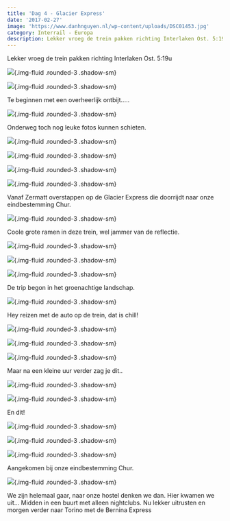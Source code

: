 ```yaml
---
title: 'Dag 4 - Glacier Express'
date: '2017-02-27'
image: 'https://www.danhnguyen.nl/wp-content/uploads/DSC01453.jpg'
category: Interrail - Europa
description: Lekker vroeg de trein pakken richting Interlaken Ost. 5:19u...
---
```


Lekker vroeg de trein pakken richting Interlaken Ost. 5:19u

![](https://www.danhnguyen.nl/wp-content/uploads/DSC01397-700x394.jpg){.img-fluid .rounded-3 .shadow-sm}

![](https://www.danhnguyen.nl/wp-content/uploads/DSC01398-700x394.jpg){.img-fluid .rounded-3 .shadow-sm}

Te beginnen met een overheerlijk ontbijt.....

![](https://www.danhnguyen.nl/wp-content/uploads/DSC01417-700x394.jpg){.img-fluid .rounded-3 .shadow-sm}

Onderweg toch nog leuke fotos kunnen schieten.

![](https://www.danhnguyen.nl/wp-content/uploads/DSC01428-700x394.jpg){.img-fluid .rounded-3 .shadow-sm}

![](https://www.danhnguyen.nl/wp-content/uploads/DSC01441-700x394.jpg){.img-fluid .rounded-3 .shadow-sm}

![](https://www.danhnguyen.nl/wp-content/uploads/DSC01444-700x394.jpg){.img-fluid .rounded-3 .shadow-sm}

![](https://www.danhnguyen.nl/wp-content/uploads/DSC01453-700x394.jpg){.img-fluid .rounded-3 .shadow-sm}

Vanaf Zermatt overstappen op de Glacier Express die doorrijdt naar onze eindbestemming Chur.

![](https://www.danhnguyen.nl/wp-content/uploads/DSC01466-700x394.jpg){.img-fluid .rounded-3 .shadow-sm}

Coole grote ramen in deze trein, wel jammer van de reflectie.

![](https://www.danhnguyen.nl/wp-content/uploads/DSC01480-700x394.jpg){.img-fluid .rounded-3 .shadow-sm}

![](https://www.danhnguyen.nl/wp-content/uploads/DSC01486-700x394.jpg){.img-fluid .rounded-3 .shadow-sm}

![](https://www.danhnguyen.nl/wp-content/uploads/DSC01488-700x394.jpg){.img-fluid .rounded-3 .shadow-sm}

De trip begon in het groenachtige landschap.

![](https://www.danhnguyen.nl/wp-content/uploads/DSC01509-700x394.jpg){.img-fluid .rounded-3 .shadow-sm}

Hey reizen met de auto op de trein, dat is chill!

![](https://www.danhnguyen.nl/wp-content/uploads/DSC01532-700x394.jpg){.img-fluid .rounded-3 .shadow-sm}

![](https://www.danhnguyen.nl/wp-content/uploads/DSC01553-700x394.jpg){.img-fluid .rounded-3 .shadow-sm}

![](https://www.danhnguyen.nl/wp-content/uploads/DSC01558-700x394.jpg){.img-fluid .rounded-3 .shadow-sm}

Maar na een kleine uur verder zag je dit..

![](https://www.danhnguyen.nl/wp-content/uploads/DSC01567-700x394.jpg){.img-fluid .rounded-3 .shadow-sm}

![](https://www.danhnguyen.nl/wp-content/uploads/DSC01577-700x394.jpg){.img-fluid .rounded-3 .shadow-sm}

En dit!

![](https://www.danhnguyen.nl/wp-content/uploads/DSC01619-700x394.jpg){.img-fluid .rounded-3 .shadow-sm}

![](https://www.danhnguyen.nl/wp-content/uploads/DSC01624-700x394.jpg){.img-fluid .rounded-3 .shadow-sm}

![](https://www.danhnguyen.nl/wp-content/uploads/DSC01628-700x394.jpg){.img-fluid .rounded-3 .shadow-sm}

Aangekomen bij onze eindbestemming Chur.

![](https://www.danhnguyen.nl/wp-content/uploads/DSC01636-700x394.jpg){.img-fluid .rounded-3 .shadow-sm}

We zijn helemaal gaar, naar onze hostel denken we dan. Hier kwamen we uit... Midden in een buurt met alleen nightclubs.
Nu lekker uitrusten en morgen verder naar Torino met de Bernina Express

